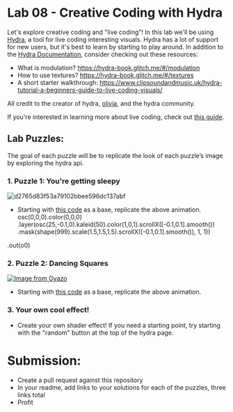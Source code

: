 # Lab 08 - Creative Coding with Hydra
Let's explore creative coding and "live coding"! In this lab we'll be using [Hydra](https://hydra.ojack.xyz/), a tool for live coding interesting visuals. Hydra has a lot of support for new users, but it's best to learn by starting to play around. In addition to the [Hydra Documentation](https://hydra.ojack.xyz/docs/), consider checking out these resources:

- What is modulation? https://hydra-book.glitch.me/#/modulation
- How to use textures? https://hydra-book.glitch.me/#/textures  
- A short starter walkthrough: https://www.clipsoundandmusic.uk/hydra-tutorial-a-beginners-guide-to-live-coding-visuals/

All credit to the creator of hydra, [olivia](https://ojack.xyz/), and the hydra community.

If you're interested in learning more about live coding, check out [this guide](https://static.livecodingbook.toplap.org/books/livecoding.pdf).
         
## Lab Puzzles:
The goal of each puzzle will be to replicate the look of each puzzle’s image by exploring the hydra api.

### 1. Puzzle 1: You're getting sleepy

![d2765d83f53a79102bbee596dc137abf](https://github.com/user-attachments/assets/a5f6f0da-5ca7-4066-9ceb-8851c2a14071)

   * Starting with [this code](https://hydra.ojack.xyz/?sketch_id=mwVfjOO8YNtqODRt) as a base, replicate the above animation.
osc(0,0,0).color(0,0,0)
  .layer(osc(25,-0.1,0).kaleid(50).color(1,0,1).scrollX([-0.1,0.1].smooth())
         .mask(shape(999).scale(1.5,1.5,1.5).scrollX([-0.1,0.1].smooth()), 1, 1))

  .out(o0)

### 2. Puzzle 2: Dancing Squares
[![Image from Gyazo](https://i.gyazo.com/95ace79f6d2ca24f563a6a79fdcc4f51.gif)](https://gyazo.com/95ace79f6d2ca24f563a6a79fdcc4f51)

   * Starting with [this code](https://hydra.ojack.xyz/?sketch_id=FpvaIGZZzA87TUA4) as a base, replicate the above animation.
     
### 3. Your own cool effect!

   * Create your own shader effect! If you need a starting point, try starting with the "random" button at the top of the hydra page.
  
# Submission:
- Create a pull request against this repository
- In your readme, add links to your solutions for each of the puzzles, three links total
- Profit
